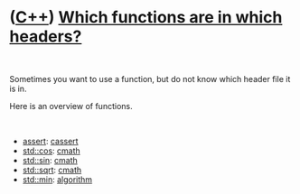 
 

 

 

 

 

([C++](Cpp.md)) [Which functions are in which headers?](CppFunctionHeaders.md)
================================================================================

 

Sometimes you want to use a function, but do not know which header file
it is in.

Here is an overview of functions.

 

-   [assert](CppAssert.md): [cassert](CppCassertH.md)
-   [std::cos](CppCos.md): [cmath](CppCmathH.md)
-   [std::sin](CppSin.md): [cmath](CppCmathH.md)
-   [std::sqrt](CppSqrt.md): [cmath](CppCmathH.md)
-   [std::min](CppMin.md): [algorithm](CppAlgorithmH.md)

 

 

 

 

 

 

